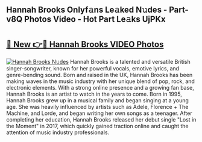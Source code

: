 ## Hannah Brooks Onlyf𝚊ns Le𝚊ked N𝚞des - Part-v8Q Photos Video - Hot Part Le𝚊ks UjPKx

# <h2><a href="http://ab25955.deff.icu/?id=Hannah+Brooks">🔗 New 👉🔴 Hannah Brooks VIDEO Photos</a></h2>

[![Hannah Brooks N𝚞des](https://i.imgur.com/rIISA9y.gif)](http://ab25955.deff.icu/?id=Hannah+Brooks)
Hannah Brooks is a talented and versatile British singer-songwriter, known for her powerful vocals, emotive lyrics, and genre-bending sound. Born and raised in the UK, Hannah Brooks has been making waves in the music industry with her unique blend of pop, rock, and electronic elements. With a strong online presence and a growing fan base, Hannah Brooks is an artist to watch in the years to come. Born in 1995, Hannah Brooks grew up in a musical family and began singing at a young age. She was heavily influenced by artists such as Adele, Florence + The Machine, and Lorde, and began writing her own songs as a teenager. After completing her education, Hannah Brooks released her debut single "Lost in the Moment" in 2017, which quickly gained traction online and caught the attention of music industry professionals.
